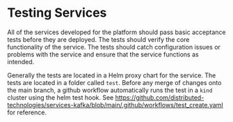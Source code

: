 # Testing Services

All of the services developed for the platform should pass basic acceptance tests before they are deployed. 
The tests should verify the core functionality of the service. The tests should catch configuration issues or problems with the service and ensure that the service functions as intended. 

Generally the tests are located in a Helm proxy chart for the service. The tests are located in a folder called `test`. Before any merge of changes onto the main branch, a github workflow automatically runs the test in a `kind` cluster using the helm test hook. 
See https://github.com/distributed-technologies/services-kafka/blob/main/.github/workflows/test_create.yaml for reference.
